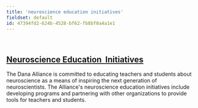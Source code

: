 ```yaml
---
title: 'neuroscience education initiatives'
fieldset: default
id: 47394fd2-624b-4528-bf62-fb8bf0a4a1e1
---
```

<div class="item"><br><h2><a href="/Neuroscience_Education_Initiatives/" title="Neuroscience Education Initiatives">Neuroscience Education&nbsp; Initiatives</a></h2> The Dana Alliance is committed to educating teachers and students about neuroscience as a means of inspiring the next generation of neuroscientists. The Alliance's neuroscience education initiatives include developing programs and partnering with other organizations to provide tools for teachers and students. <br><br><div class="clear">&nbsp;</div> </div>